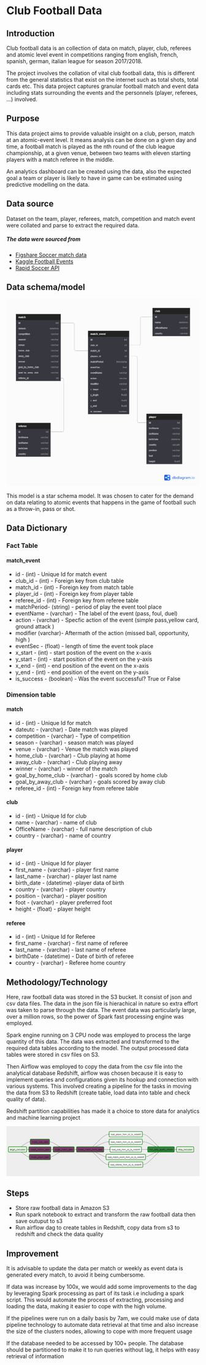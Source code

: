 # Club Football Data

## Introduction
Club football data is an collection of data on match, player, club, referees and atomic level event in competitions ranging from english, french, spanish, german, italian league for season 2017/2018.

The project involves the collation of vital club football data, this is different from the general statistics that exist on the internet such as total shots, total cards etc. This data project captures granular football match and event data including stats surrounding the events and the personnels (player, referees, ...) involved.

## Purpose
This data project aims to provide valuable insight on a club, person, match at an atomic-event level. It means analysis can be done on a given day and time, a football match is played as the nth round of the club league championship, at a given venue, between two teams with eleven starting players with a match referee in the middle.

An analytics dashboard can be created using the data, also the expected goal a team or player is likely to have in game can be estimated using predictive modelling on the data.

## Data source
Dataset on the team, player, referees, match, competition and match event were collated and parse to extract the required data.

##### The data were sourced from 
* [Figshare Soccer match data](https://figshare.com/collections/Soccer_match_event_dataset/4415000/2)
* [Kaggle Football Events](https://www.kaggle.com/secareanualin/football-events)
* [Rapid Soccer API](https://rapidapi.com/api-sports/api/api-football)



## Data schema/model

<img src="image/footbalschema2.0.png"></img>

This model is a star schema model. It was chosen to cater for the demand on data relating to atomic events that happens in the game of football such as a throw-in, pass or shot.


## Data Dictionary

### Fact Table

#### match_event

* id - (int) - Unique Id for match event
* club_id - (int) - Foreign key from club table
* match_id - (int) - Foreign key from match table
* player_id - (int) - Foreign key from player table
* referee_id - (int) - Foreign key from referee table
* matchPeriod- (string) - period of play the event tool place
* eventName - (varchar) - The label of the event (pass, foul, duel)
* action - (varchar) - Specfic action of the event (simple pass,yellow card, ground attack )
* modifier (varchar)- Aftermath of the action (missed ball, opportunity, high )
* eventSec - (float) - length of time the event took place
* x_start - (int) - start postion of the event on the x-axis
* y_start - (int) - start position of the event on the y-axis
* x_end - (int) - end position of the event on the x-axis
* y_end - (int) - end position of the event on the y-axis
* is_success - (boolean) - Was the event successful? True or False


### Dimension table

#### match

* id - (int) -  Unique Id for match
* dateutc - (varchar) - Date match was played
* competition - (varchar) - Type of competition
* season - (varchar) - season match was played
* venue - (varchar) - Venue the match was played
* home_club - (varchar) - Club playing at home
* away_club - (varchar) - Club playing away
* winner - (varchar) - winner of the match
* goal_by_home_club - (varchar) - goals scored by home club
* goal_by_away_club - (varchar) - goals scored by away club
* referee_id - (int) - Foreign key from referee table

#### club

* id - (int) - Unique Id for club
* name - (varchar) - name of club
* OfficeName - (varchar) - full name description of club
* country - (varchar) - name of country


#### player

* id - (int) - Unique Id for player
* first_name - (varchar) - player first name
* last_name - (varchar) - player last name
* birth_date - (datetime) -player data of birth
* country  - (varchar) - player country
* position - (varchar) - player position
* foot - (varchar) - player preferred foot
* height - (float) - player height


#### referee

* id - (int) - Unique Id for Referee
* first_name - (varchar) - first name of referee
* last_name - (varchar) - last name of referee
* birthDate - (datetime) - Date of birth of referee
* country - (varchar) - Referee home country


## Methodology/Technology

Here, raw football data was stored in the S3 bucket. It consist of json and csv data files. The data in the json file is hierachical in nature so extra effort was taken to parse through the data. The event data was particularly large, over a million rows, so the power of Spark fast processing engine was employed.

Spark engine running on 3 CPU node was employed to process the large quantity of this data. The data was extracted and transformed to the required data tables according to the model. The output processed data tables were stored in csv files on S3.

Then Airflow was employed to copy the data from the csv file into the analytical database Redshift, airflow was chosen because it is easy to implement queries and configurations given its hookup and connection with various systems. This involved creating a pipeline for the tasks in moving the data from S3 to Redshift (create table, load data into table and check quality of data).

Redshift partition capabilities has made it a choice to store data for analytics and machine learning project

<img src="image/airflow_img.PNG"></img>

## Steps

* Store raw football data in Amazon S3
* Run spark notebook to extract and transform the raw football data then save outuput to s3
* Run airflow dag to create tables in Redshift, copy data from s3 to redshift and check the data quality

## Improvement

It is advisable to update the data per match or weekly as event data is generated every match, to avoid it being cumbersome. 

If data was increase by 100x, we would add some improvements to the dag by leveraging Spark processing as part of its task i.e including a spark script. This would automate the process of extracting, processing and loading the data, making it easier to cope with the high volume.

If the pipelines were run on a daily basis by 7am, we could make use of data pipeline technology to automate data retrieval at that time and also increase the size of the clusters nodes, allowing to cope with more frequent usage  

If the database needed to be accessed by 100+ people. The database should be partitioned to make it to run queries without lag, it helps with easy retrieval of information

